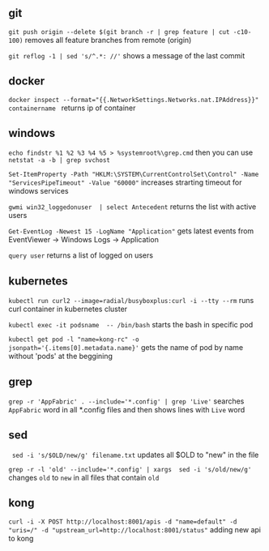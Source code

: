 ## git

`git push origin --delete $(git branch -r | grep feature | cut -c10-100)`
removes all feature branches from remote (origin)

`git reflog -1 | sed 's/^.*: //'` shows a message of the last commit


## docker 
`docker inspect --format="{{.NetworkSettings.Networks.nat.IPAddress}}" containername `
returns ip of container 


## windows
`echo findstr %1 %2 %3 %4 %5 > %systemroot%\grep.cmd`  then you can use `netstat -a -b | grep svchost`

`Set-ItemProperty -Path "HKLM:\SYSTEM\CurrentControlSet\Control" -Name "ServicesPipeTimeout" -Value "60000"` increases strarting timeout for windows services

`gwmi win32_loggedonuser  | select Antecedent` returns the list with active users

`Get-EventLog -Newest 15 -LogName "Application"` gets latest events from EventViewer -> Windows Logs -> Application

`query user`  returns a list of logged on users

## kubernetes


`kubectl run curl2 --image=radial/busyboxplus:curl -i --tty --rm` runs curl container in kubernetes cluster

`kubectl exec -it podsname  -- /bin/bash` starts the bash in specific pod

`kubectl get pod -l "name=kong-rc" -o jsonpath='{.items[0].metadata.name}'` gets the name of pod by name without 'pods' at the beggining

## grep

`grep -r 'AppFabric' . --include='*.config' | grep 'Live'` searches `AppFabric` word in all *.config files and then shows lines with `Live` word 

## sed
` sed -i 's/$OLD/new/g' filename.txt` updates all $OLD to "new" in the file

`grep -r -l 'old' --include='*.config' | xargs  sed -i 's/old/new/g'` changes `old` to `new` in all files that contain `old`

## kong
`curl -i -X POST http://localhost:8001/apis -d "name=default" -d "uris=/" -d "upstream_url=http://localhost:8001/status"` adding new api to kong 
